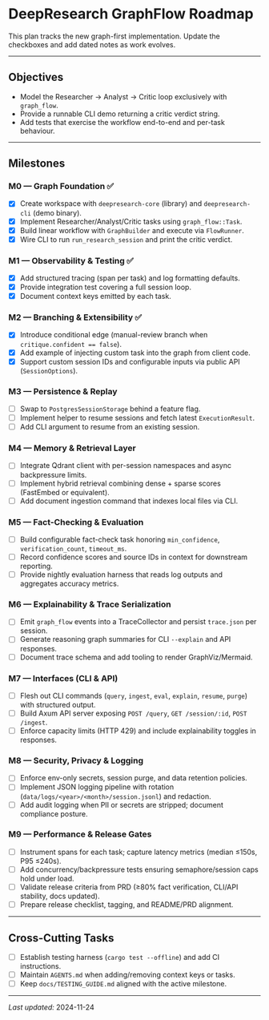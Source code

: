 # DeepResearch GraphFlow Roadmap

This plan tracks the new graph-first implementation. Update the checkboxes and add dated notes as work evolves.

---

## Objectives
- Model the Researcher → Analyst → Critic loop exclusively with `graph_flow`.
- Provide a runnable CLI demo returning a critic verdict string.
- Add tests that exercise the workflow end-to-end and per-task behaviour.

---

## Milestones

### M0 — Graph Foundation ✅
- [x] Create workspace with `deepresearch-core` (library) and `deepresearch-cli` (demo binary).
- [x] Implement Researcher/Analyst/Critic tasks using `graph_flow::Task`.
- [x] Build linear workflow with `GraphBuilder` and execute via `FlowRunner`.
- [x] Wire CLI to run `run_research_session` and print the critic verdict.

### M1 — Observability & Testing ✅
- [x] Add structured tracing (span per task) and log formatting defaults.
- [x] Provide integration test covering a full session loop.
- [x] Document context keys emitted by each task.

### M2 — Branching & Extensibility ✅
- [x] Introduce conditional edge (manual-review branch when `critique.confident == false`).
- [x] Add example of injecting custom task into the graph from client code.
- [x] Support custom session IDs and configurable inputs via public API (`SessionOptions`).

### M3 — Persistence & Replay
- [ ] Swap to `PostgresSessionStorage` behind a feature flag.
- [ ] Implement helper to resume sessions and fetch latest `ExecutionResult`.
- [ ] Add CLI argument to resume from an existing session.

### M4 — Memory & Retrieval Layer
- [ ] Integrate Qdrant client with per-session namespaces and async backpressure limits.
- [ ] Implement hybrid retrieval combining dense + sparse scores (FastEmbed or equivalent).
- [ ] Add document ingestion command that indexes local files via CLI.

### M5 — Fact-Checking & Evaluation
- [ ] Build configurable fact-check task honoring `min_confidence`, `verification_count`, `timeout_ms`.
- [ ] Record confidence scores and source IDs in context for downstream reporting.
- [ ] Provide nightly evaluation harness that reads log outputs and aggregates accuracy metrics.

### M6 — Explainability & Trace Serialization
- [ ] Emit `graph_flow` events into a TraceCollector and persist `trace.json` per session.
- [ ] Generate reasoning graph summaries for CLI `--explain` and API responses.
- [ ] Document trace schema and add tooling to render GraphViz/Mermaid.

### M7 — Interfaces (CLI & API)
- [ ] Flesh out CLI commands (`query`, `ingest`, `eval`, `explain`, `resume`, `purge`) with structured output.
- [ ] Build Axum API server exposing `POST /query`, `GET /session/:id`, `POST /ingest`.
- [ ] Enforce capacity limits (HTTP 429) and include explainability toggles in responses.

### M8 — Security, Privacy & Logging
- [ ] Enforce env-only secrets, session purge, and data retention policies.
- [ ] Implement JSON logging pipeline with rotation (`data/logs/<year>/<month>/session.jsonl`) and redaction.
- [ ] Add audit logging when PII or secrets are stripped; document compliance posture.

### M9 — Performance & Release Gates
- [ ] Instrument spans for each task; capture latency metrics (median ≤150s, P95 ≤240s).
- [ ] Add concurrency/backpressure tests ensuring semaphore/session caps hold under load.
- [ ] Validate release criteria from PRD (≥80% fact verification, CLI/API stability, docs updated).
- [ ] Prepare release checklist, tagging, and README/PRD alignment.

---

## Cross-Cutting Tasks
- [ ] Establish testing harness (`cargo test --offline`) and add CI instructions.
- [ ] Maintain `AGENTS.md` when adding/removing context keys or tasks.
- [ ] Keep `docs/TESTING_GUIDE.md` aligned with the active milestone.

---

*Last updated:* 2024-11-24
